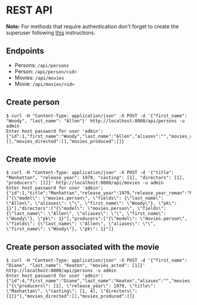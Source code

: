 # REST API

**Note:** For methods that require authentication don't forget to create the superuser following [this](Installation.md#create-an-admin-user) instructions.

## Endpoints
* Persons: `/api/persons`
* Person: `/api/person/<id>`
* Movies: `/api/movies`
* Movie: `/api/movies/<id>`


## Create person
```
$ curl -H "Content-Type: application/json" -X POST -d '{"first_name": "Woody", "last_name": "Allen"}' http://localhost:8000/api/persons -u admin
Enter host password for user 'admin':
{"id":1,"first_name":"Woody","last_name":"Allen","aliases":"","movies_acted":[],"movies_directed":[],"movies_produced":[]}
```

## Create movie
```
$ curl -H "Content-Type: application/json" -X POST -d '{"title": "Manhattan", "release_year": 1979, "casting": [1], "directors": [1], "producers": [1]}' http://localhost:8000/api/movies -u admin
Enter host password for user 'admin':
{"id":1,"title":"Manhattan","release_year":1979,"release_year_roman":"MCMLXXIX","casting":["{\"model\": \"movies.person\", \"fields\": {\"last_name\": \"Allen\", \"aliases\": \"\", \"first_name\": \"Woody\"}, \"pk\": 1}"],"directors":["{\"model\": \"movies.person\", \"fields\": {\"last_name\": \"Allen\", \"aliases\": \"\", \"first_name\": \"Woody\"}, \"pk\": 1}"],"producers":["{\"model\": \"movies.person\", \"fields\": {\"last_name\": \"Allen\", \"aliases\": \"\", \"first_name\": \"Woody\"}, \"pk\": 1}"]}
```

## Create person associated with the movie
```
$ curl -H "Content-Type: application/json" -X POST -d '{"first_name": "Diane", "last_name": "Keaton", "movies_acted": [1]}' http://localhost:8000/api/persons -u admin
Enter host password for user 'admin':
{"id":4,"first_name":"Diane","last_name":"Keaton","aliases":"","movies_acted":["{\"producers\": [1], \"release_year\": 1979, \"title\": \"Manhattan\", \"casting\": [1, 4], \"directors\": [1]}"],"movies_directed":[],"movies_produced":[]}
```
